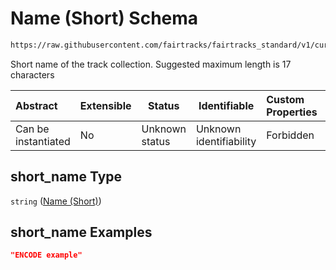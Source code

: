 # Name (Short) Schema

```txt
https://raw.githubusercontent.com/fairtracks/fairtracks_standard/v1/current/json/schema/fairtracks.schema.json#/properties/collection_info/properties/short_name
```

Short name of the track collection. Suggested maximum length is 17 characters


| Abstract            | Extensible | Status         | Identifiable            | Custom Properties | Additional Properties | Access Restrictions | Defined In                                                                               |
| :------------------ | ---------- | -------------- | ----------------------- | :---------------- | --------------------- | ------------------- | ---------------------------------------------------------------------------------------- |
| Can be instantiated | No         | Unknown status | Unknown identifiability | Forbidden         | Allowed               | none                | [fairtracks.schema.json\*](../json/schema/fairtracks.schema.json "open original schema") |

## short_name Type

`string` ([Name (Short)](fairtracks-properties-track-collection-info-properties-name-short.md))

## short_name Examples

```json
"ENCODE example"
```
